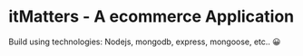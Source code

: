 # itMatters - A ecommerce Application

Build using technologies: Nodejs, mongodb, express, mongoose, etc.. 😀
